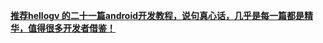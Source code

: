 

[**推荐hellogv 的二十一篇android开发教程，说句真心话，几乎是每一篇都是精华，值得很多开发者借鉴！**](http://www.cnblogs.com/aimeng/archive/2012/03/13/2393244.html) 